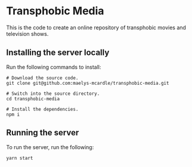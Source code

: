 # Transphobic Media

This is the code to create an online repository of transphobic movies
and television shows.

## Installing the server locally

Run the following commands to install:

```
# Download the source code.
git clone git@github.com:maelys-mcardle/transphobic-media.git

# Switch into the source directory.
cd transphobic-media

# Install the dependencies.
npm i
```

## Running the server

To run the server, run the following:

```
yarn start
```
